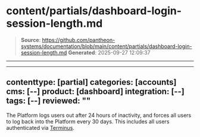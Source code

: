 # content/partials/dashboard-login-session-length.md

> **Source**: https://github.com/pantheon-systems/documentation/blob/main/content/partials/dashboard-login-session-length.md
> **Generated**: 2025-09-27 12:09:37

---

---
contenttype: [partial]
categories: [accounts]
cms: [--]
product: [dashboard]
integration: [--]
tags: [--]
reviewed: ""
---

The Platform logs users out after 24 hours of inactivity, and forces all users to log back into the Platform every 30 days. This includes all users authenticated via [Terminus](/terminus).
